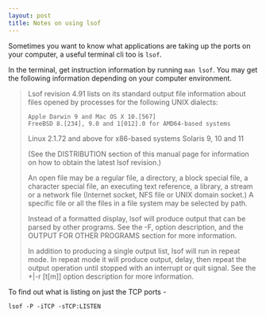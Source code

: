 ```yaml
---
layout: post
title: Notes on using lsof
---
```


Sometimes you want to know what applications are taking up the ports on your computer, a useful terminal cli too is `lsof`.

In the terminal, get instruction information by running `man lsof`.  You may get the following information depending
on your computer environment.

> Lsof revision 4.91 lists on its standard output file information about files opened by processes for the following UNIX dialects:
>
>     Apple Darwin 9 and Mac OS X 10.[567]
>     FreeBSD 8.[234], 9.0 and 1[012].0 for AMD64-based systems
>    Linux 2.1.72 and above for x86-based systems
>     Solaris 9, 10 and 11
>
> (See the DISTRIBUTION section of this manual page for information on how to obtain the latest lsof revision.)
>
> An open file may be a regular file, a directory, a block special file, a character special file, an executing text reference, a
> library, a stream or a network file (Internet socket, NFS file or UNIX domain socket.)  A specific file or all the files in a file
> system may be selected by path.
>
> Instead of a formatted display, lsof will produce output that can be parsed by other programs.  See the -F, option description,
> and the OUTPUT FOR OTHER PROGRAMS section for more information.
>
> In addition to producing a single output list, lsof will run in repeat mode.  In repeat mode it will produce output, delay, then
> repeat the output operation until stopped with an interrupt or quit signal.  See the +|-r [t[m<fmt>]] option description for more
> information.

To find out what is listing on just the TCP ports -

```shell
lsof -P -iTCP -sTCP:LISTEN
```